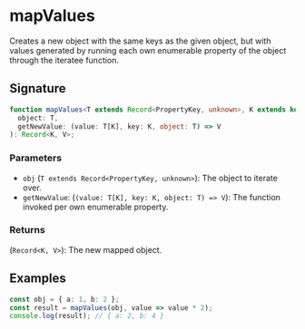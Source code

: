 # mapValues

Creates a new object with the same keys as the given object, but with values generated
by running each own enumerable property of the object through the iteratee function.

## Signature

```typescript
function mapValues<T extends Record<PropertyKey, unknown>, K extends keyof T, V>(
  object: T,
  getNewValue: (value: T[K], key: K, object: T) => V
): Record<K, V>;
```

### Parameters

- `obj` (`T extends Record<PropertyKey, unknown>`): The object to iterate over.
- `getNewValue`: (`(value: T[K], key: K, object: T) => V`): The function invoked per own enumerable property.

### Returns

(`Record<K, V>`): The new mapped object.

## Examples

```typescript
const obj = { a: 1, b: 2 };
const result = mapValues(obj, value => value * 2);
console.log(result); // { a: 2, b: 4 }
```
